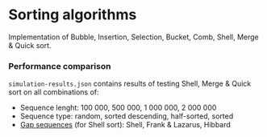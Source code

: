 # Sorting algorithms

Implementation of Bubble, Insertion, Selection, Bucket, Comb, Shell, Merge & Quick sort.

### Performance comparison

`simulation-results.json` contains results  of testing Shell, Merge & Quick sort on all combinations of:
* Sequence lenght: 100 000, 500 000, 1 000 000, 2 000 000
* Sequence type: random, sorted descending, half-sorted, sorted
* [Gap sequences](https://en.wikipedia.org/wiki/Shellsort#Gap_sequences) (for Shell sort): Shell, Frank & Lazarus, Hibbard 
